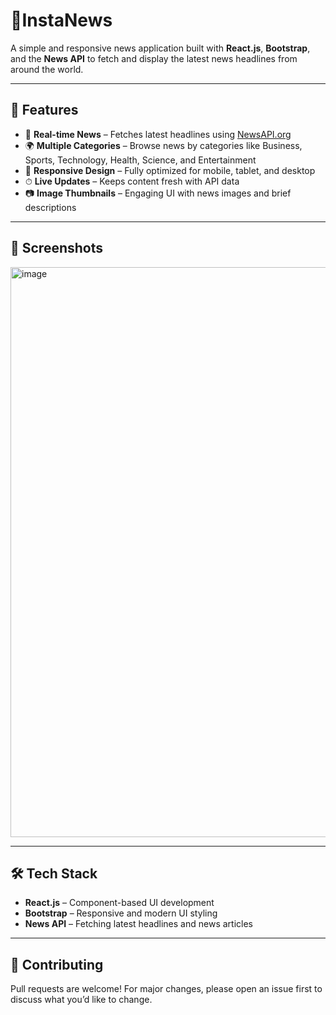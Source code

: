 # 📰InstaNews

A simple and responsive news application built with **React.js**, **Bootstrap**, and the **News API** to fetch and display the latest news headlines from around the world.

---

## 📌 Features
- 📢 **Real-time News** – Fetches latest headlines using [NewsAPI.org](https://newsapi.org/)
- 🌍 **Multiple Categories** – Browse news by categories like Business, Sports, Technology, Health, Science, and Entertainment
- 📱 **Responsive Design** – Fully optimized for mobile, tablet, and desktop
- ⏱ **Live Updates** – Keeps content fresh with API data
- 📷 **Image Thumbnails** – Engaging UI with news images and brief descriptions
---

## 📸 Screenshots
<img width="1890" height="912" alt="image" src="https://github.com/user-attachments/assets/9946ab13-150b-4858-98d3-d4a323273d36" />

---

## 🛠️ Tech Stack
- **React.js** – Component-based UI development
- **Bootstrap** – Responsive and modern UI styling
- **News API** – Fetching latest headlines and news articles

---

## 🤝 Contributing
Pull requests are welcome! For major changes, please open an issue first to discuss what you’d like to change.


